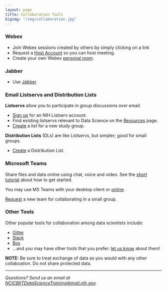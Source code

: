 ```yaml
---
layout: page
title: Collaboration Tools
bigimg: "/img/collaboration.jpg"
---
```


### Webex

* Join Webex sessions created by others by simply clicking on a link
* Request a [Host Account](https://service.cancer.gov/ncisp?id=nci_sc_cat_item&sys_id=1d83eb95dbd1c3002f4e75131f9619f3) so you can host meeting.
* Create your own Webex [personal room](https://service.cancer.gov/ncisp?id=kb_article_view&sysparm_article=NCI-KB0013840).

### Jabber

* Use [Jabber](https://service.cancer.gov/ncisp?id=kb_article_view&sysparm_article=NCI-KB0013219)

### Email Listservs and Distribution Lists

**Listservs** allow you to participate in group discussions over email.

* [Sign up](https://list.nih.gov) for an NIH Listserv account.
* Find existing listservs relevant to Data Science on the [Resources](../resources) page.
* [Create](https://service.cancer.gov) a list for a new study group.

**Distribution Lists** (DLs) are like Listservs, but simpler; good for small groups.

* [Create](https://service.cancer.gov) a Distribution List.

### Microsoft Teams

Share files and data online using chat, voice and video.  See the [short tutorial](https://teams.microsoft.com/_#/conversations/General?threadId=19:5c0d65c54a874a3fbefc2c2a75d82694@thread.skype&ctx=channel) about how to get started.

You may use MS Teams with your desktop client or [online](https://teams.microsoft.com).

[Request](https://service.cancer.gov/ncisp?id=nci_sc_cat_item&sys_id=47ef0fa5dbfa330029117d321f9619b5) a new team for collaborating in a small group.

### Other Tools

Other popular tools for collaboration among data scientists include:

* [Gitter](https://gitter.im/)
* [Slack](https://slack.com/)
* [Box](https://www.box.com)
* ...and you may have other tools that you prefer: [let us know](mailto:NCICBIITDataScienceTraining@mail.nih.gov) about them!

**NOTE:** Be sure to treat exchange of data as you would with any other collaboation. Do not share protected data.

---
*Questions? Send us an email at [NCICBIITDataScienceTraining@mail.nih.gov](mailto:NCICBIITDataScienceTraining@mail.nih.gov).*
